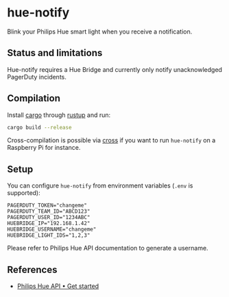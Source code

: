 # hue-notify

Blink your Philips Hue smart light when you receive a notification.


## Status and limitations

Hue-notify requires a Hue Bridge and currently only notify unacknowledged
PagerDuty incidents.


## Compilation

Install [cargo]() through [rustup](https://rustup.rs/) and run:
```bash
cargo build --release
```

Cross-compilation is possible via [cross](https://github.com/rust-embedded/cross)
if you want to run `hue-notify` on a Raspberry Pi for instance.


## Setup

You can configure `hue-notify` from environment variables (`.env` is supported):
```
PAGERDUTY_TOKEN="changeme"
PAGERDUTY_TEAM_ID="ABCD123"
PAGERDUTY_USER_ID="1234ABC"
HUEBRIDGE_IP="192.168.1.42"
HUEBRIDGE_USERNAME="changeme"
HUEBRIDGE_LIGHT_IDS="1,2,3"
```

Please refer to Philips Hue API documentation to generate a username.


## References

* [Philips Hue API • Get started](https://developers.meethue.com/develop/get-started-2/)
